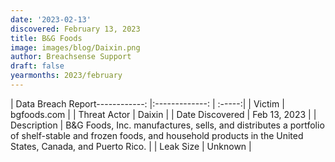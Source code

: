 ```yaml
---
date: '2023-02-13'
discovered: February 13, 2023
title: B&G Foods
image: images/blog/Daixin.png
author: Breachsense Support
draft: false
yearmonths: 2023/february
---
```


| Data Breach Report------------:     |:-------------:    | :-----:|
| Victim      | bgfoods.com      | 
| Threat Actor      | Daixin      | 
| Date Discovered      | Feb 13, 2023      | 
| Description      | B&G Foods, Inc. manufactures, sells, and distributes a portfolio of shelf-stable and frozen foods, and household products in the United States, Canada, and Puerto Rico.       | 
| Leak Size      | Unknown      | 

